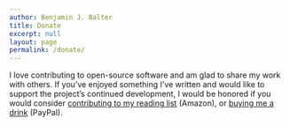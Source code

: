 ```yaml
---
author: Benjamin J. Balter
title: Donate
excerpt: null
layout: page
permalink: /donate/
---
```


I love contributing to open-source software and am glad to share my work with others. If you’ve enjoyed something I’ve written and would like to support the project’s continued development, I would be honored if you would consider [contributing to my reading list][1] (Amazon), or [buying me a drink][2] (PayPal).

[1]: http://www.amazon.com/gp/registry/wishlist/3FLN8EYXLYH4S

[2]: https://www.paypal.com/cgi-bin/webscr?cmd=_donations&business=ben%40balter%2ecom&lc=US&item_name=Donation%20to%20Benjamin%20J%2e%20Balter¤cy_code=USD&bn=PP%2dDonationsBF%3abtn_donate_LG%2egif%3aNonHosted

